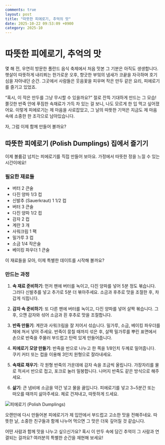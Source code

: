 ```yaml
---
comments: true
layout: post
title: "따뜻한 피에로기, 추억의 맛"
date: 2025-10-22 09:53:09 +0900
category: 2025-10
---
```


# 따뜻한 피에로기, 추억의 맛

몇 해 전, 우연히 방문한 폴란드 음식 축제에서 처음 맛본 그 기분은 아직도 생생합니다. 햇살이 따뜻하게 내리쬐는 한가로운 오후, 향긋한 부엌의 냄새가 코끝을 자극하며 호기심을 자아내던 순간. 그곳에서 사람들은 웃음꽃을 피우며 작은 만두 같은 요리, 피에로기를 즐기고 있었죠. 

“혹시, 이 작은 만두를 그냥 무시할 수 있을까요?” 절로 잔뜩 기대하게 만드는 그 모습! 쫄깃한 반죽 안에 푸짐한 속재료가 가득 차 있는 걸 보니, 나도 모르게 한 입 먹고 싶어졌어요. 이렇게 피에로기는 제 마음을 사로잡았고, 그 날의 따뜻한 기억은 지금도 제 마음속에 소중한 한 조각으로 남아있습니다. 

자, 그럼 이제 함께 만들어 볼까요?

## 따뜻한 피에로기 (Polish Dumplings) 집에서 즐기기

이제 볼륨감 넘치는 피에로기를 직접 만들어 보아요. 가정에서 따뜻한 정을 느낄 수 있는 시간이에요!

### 필요한 재료들

- 버터 2 큰술
- 다진 양파 1/3 컵
- 신발추 (Sauerkraut) 1 1/2 컵
- 버터 3 큰술
- 다진 양파 1/2 컵
- 감자 2 컵
- 계란 3 개
- 사워크림 1 팩
- 밀가루 3 컵
- 소금 1/4 작은술
- 베이킹 파우더 1 큰술

이 재료들을 모아, 이제 특별한 데이트를 시작해 볼까요?

### 만드는 과정

1. **속 재료 준비하기**: 먼저 팬에 버터를 녹이고, 다진 양파를 넣어 5분 정도 볶습니다. 그러다 신발추를 넣고 추가로 5분 더 볶아주세요. 소금과 후추로 맛을 조절한 후, 차갑게 식힙니다.

2. **감자 속 준비하기**: 또 다른 팬에 버터를 녹이고, 다진 양파를 넣어 살짝 볶습니다. 그 후, 으깬 감자와 섞어 소금과 흰 후추로 맛을 조절합니다.

3. **반죽 만들기**: 계란과 사워크림을 잘 저어서 섞습니다. 밀가루, 소금, 베이킹 파우더를 체에 쳐서 넣어 주세요. 반죽이 뭉칠 때까지 섞은 후, 살짝 밀가루를 뿌린 표면에서 손으로 반죽을 주물러 부드럽고 탄력 있게 만들어줍니다.

4. **피에로기 모양 만들기**: 반죽을 반으로 나누고 한 쪽을 1/8인치 두께로 밀어줍니다. 쿠키 커터 또는 컵을 이용해 3인치 원형으로 잘라내세요.

5. **속재료 채우기**: 각 원형 반죽의 가운데에 감자 속을 조금씩 올립니다. 가장자리를 물로 적셔서 반으로 접고, 포크로 눌러 밀봉합니다. 나머지 반죽도 같은 방식으로 해주세요.

6. **삶기**: 큰 냄비에 소금을 약간 넣고 물을 끓입니다. 피에로기를 넣고 3~5분간 또는 떠오를 때까지 삶아주세요. 체로 건져내고, 따뜻하게 드세요.

![피에로기 (Polish Dumplings)](https://www.themealdb.com/images/media/meals/45xxr21593348847.jpg)

오랜만에 다시 만들어본 피에로기가 제 입안에서 부드럽고 고소한 맛을 전해주네요. 따뜻한 날, 소중한 친구들과 함께 나누어 먹으면 그 맛은 더욱 깊어질 것 같습니다.

어떤 사람과 함께 맛을 나누고 싶으신가요? 혹시 이 만두 속에 담긴 추억이 그 사람과 연결되는 걸까요? 여러분의 특별한 순간을 재현해 보세요!